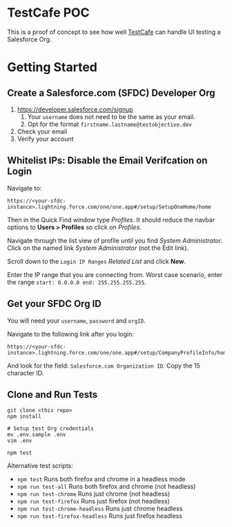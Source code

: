 # TestCafe POC

This is a proof of concept to see how well [TestCafe](https://devexpress.github.io/testcafe/)
can handle UI testing a Salesforce Org.

# Getting Started

## Create a Salesforce.com (SFDC) Developer Org

1. https://developer.salesforce.com/signup
	1. Your `username` does not need to be the same as your email. 
	1. Opt for the format `firstname.lastname@testobjective.dev`
1. Check your email
1. Verify your account


## Whitelist IPs: Disable the Email Verifcation on Login

Navigate to:

```
https://<your-sfdc-instance>.lightning.force.com/one/one.app#/setup/SetupOneHome/home
```

Then in the Quick Find window type _Profiles_. It should reduce the navbar 
options to **Users > Profiles** so click on _Profiles_.

Navigate through the list view of profile until you find _System Administrator_.
Click on the named link _System Administrator_ (not the Edit link).

Scroll down to the `Login IP Ranges` _Related List_ and click **New**.

Enter the IP range that you are connecting from. Worst case scenario, enter the
range `start: 0.0.0.0 end: 255.255.255.255`.


## Get your SFDC Org ID

You will need your `username`, `password` and `orgID`.

Navigate to the following link after you login:

```
https://<your-sfdc-instance>.lightning.force.com/one/one.app#/setup/CompanyProfileInfo/home
```

And look for the field: `Salesforce.com Organization ID`. Copy the 15 character ID.

## Clone and Run Tests

```
git clone <this repo>
npm install

# Setup test Org credentials
mv .env.sample .env
vim .env

npm test
```

Alternative test scripts:

 - `npm test` Runs both firefox and chrome in a headless mode
 - `npm run test-all` Runs both firefox and chrome (not headless)
 - `npm run test-chrome` Runs just chrome (not headless)
 - `npm run test-firefox` Runs just firefox (not headless)
 - `npm run test-chrome-headless` Runs just chrome headless
 - `npm run test-firefox-headless` Runs just firefox headless
